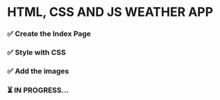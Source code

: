 <h1> HTML, CSS AND JS WEATHER APP</h1>
<h3>✅ Create the Index Page</h3>

<h3>✅ Style with CSS</h3>

<h3>✅ Add the images</h3>

<h3>⏳ IN PROGRESS...</h3>


